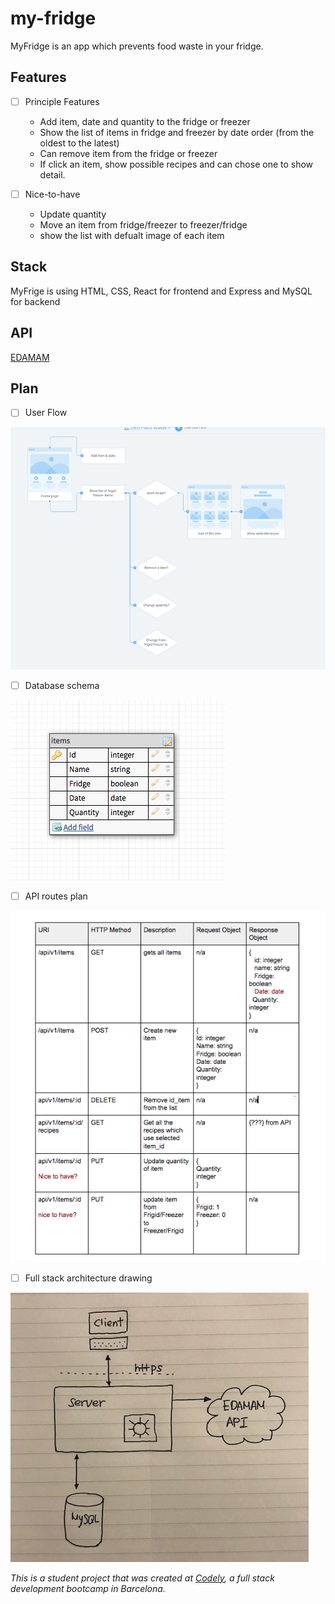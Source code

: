 # my-fridge
MyFridge is an app which prevents food waste in your fridge.


## Features
  - [ ] Principle Features
    - Add item, date and quantity to the fridge or freezer
    - Show the list of items in fridge and freezer by date order (from the oldest to the latest)
    - Can remove item from the fridge or freezer
    - If click an item, show possible recipes and can chose one to show detail.

  - [ ] Nice-to-have
    - Update quantity
    - Move an item from fridge/freezer to freezer/fridge
    - show the list with defualt image of each item


## Stack
MyFrige is using HTML, CSS, React for frontend and Express and MySQL for backend


## API
[EDAMAM](https://developer.edamam.com/edamam-docs-recipe-api)


## Plan
  - [ ] User Flow
  
   ![Image of userFlow](userFlow.png)
   
   
  
  - [ ] Database schema
  
   ![Image of Database](Database.png)
   
   
  
  - [ ] API routes plan
  
   ![Image of Routes](Routes.png)
   
   
  
  - [ ] Full stack architecture drawing
  
   ![Image of architecture](architecture.jpg)







_This is a student project that was created at [Codely](http://codely.tech), a full stack development bootcamp in Barcelona._

